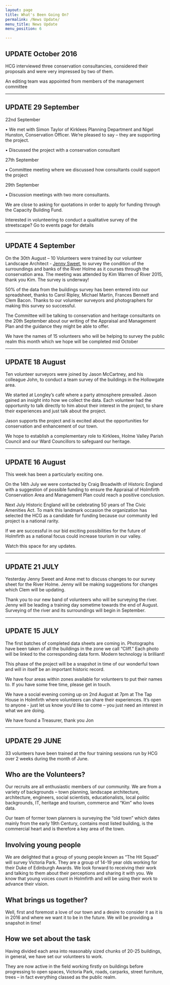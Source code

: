 ```yaml
---
layout: page
title: What's Been Going On?
permalink: /News Update/
menu_title: News Update
menu_position: 6

---
```

## UPDATE October 2016

HCG interviewed three conservation consultancies, considered their proposals and were very impressed by two of them.

An editing team was appointed from members of the management committee

***************************************

## UPDATE 29 September

22nd September

•	We met with Simon Taylor of Kirklees Planning Department and Nigel Hunston, Conservation Officer.  We’re pleased to say – they are supporting the project.

•	Discussed the project with a conservation consultant

27th September

•	Committee meeting where we discussed how consultants could support the project 

29th September

•	Discussion meetings with two more consultants.  

We are close to asking for quotations in order to apply for funding through the Capacity Building Fund.

Interested in volunteering to conduct a qualitative survey of the streetscape?  Go to events page for details

************************************************************

## UPDATE 4 September

On the 30th August – 10 Volunteers were trained by our volunteer Landscape Architect - [Jenny Sweet](https://www.sweetlandscapedesign.co.uk), to survey the condition of the surroundings and banks of the River Holme as it courses through the conservation area.  The meeting was attended by Kim Warren of River 2015, thank you Kim.  The survey is underway!

50% of the data from the buildings survey has been entered into our spreadsheet, thanks to Carol Ripley, Michael Martin, Frances Bennett and Clem Bacon.  Thanks to our volunteer surveyors and photographers for making this survey so successful.

The Committee will be talking to conservation and heritage consultants on the 20th September about our writing of the Appraisal and Management Plan and the guidance they might be able to offer.

We have the names of 15 volunteers who will be helping to survey the public realm this month which we hope will be completed mid October

*********************************************

## UPDATE 18 August

Ten volunteer surveyors were joined by Jason McCartney, and his colleague John, to conduct a team survey of the buildings in the Hollowgate area.

We started at Longley’s café where a party atmosphere prevailed.  Jason gained  an insight into how we collect the data.  Each volunteer had the opportunity to talk directly to him about their interest in the project, to share their experiences and just talk about the project.

Jason supports the project and is excited about the opportunities for conservation and enhancement of our town.

We hope to establish a complementary role to Kirklees, Holme Valley Parish Council and our Ward Councillors to safeguard our heritage.

**********************************************************

## UPDATE 16 August

This week has been a particularly exciting one.  

On the 14th July we were contacted by Craig Broadwith of Historic England with a suggestion of possible funding to ensure the Appraisal of Holmfirth Conservation Area and Management Plan could reach a positive conclusion.  

Next July Historic England will be celebrating 50 years of The Civic Amenities Act.  To mark this landmark occasion the organization has selected the HCG as a candidate for funding because our community led project is a national rarity.  

If we are successful in our bid exciting possibilities for the future of Holmfirth as a national focus could increase tourism in our valley.

Watch this space for any updates.

****************************************************

## UPDATE 21 JULY

Yesterday Jenny Sweet and Anne met to discuss changes to our survey sheet for the River Holme.  Jenny will be making suggestions for changes which Clem will be updating.  

Thank you to our new band of volunteers who will be surveying the river.  Jenny will be leading a training day sometime towards the end of August.  Surveying of the river and its surroundings will begin in September.

******************************************************

## UPDATE 15 JULY

The first batches of completed data sheets are coming in.  Photographs have been taken of all the buildings in the zone we call “Cliff.” Each photo will be linked to the corresponding data form.  Modern technology is brilliant!  

This phase of the project will be a snapshot in time of our wonderful town and will in itself be an important historic record.

We have four areas within zones available for volunteers to put their names to.  If you have some free time, please get in touch.

We have a social evening coming up on 2nd August at 7pm at The Tap House in Holmfirth where volunteers can share their experiences.  It’s open to anyone - just let us know you’d like to come – you just need an interest in what we are doing.

We have found a Treasurer, thank you Jon

*******************************************************

## UPDATE 29 JUNE

33 volunteers have been trained at the four training sessions run by HCG over 2 weeks during the month of June.


## Who are the Volunteers?

 Our recruits are all enthusiastic members of our community.  We are from a variety of backgrounds – town planning, landscape architecture,
 architecture, engineers, social scientists, educationalists, local politic backgrounds, IT, heritage and tourism, 
 commerce and “Kim” who loves data.  

Our team of former town planners is surveying the “old town” which dates mainly from the early 19th Century, contains most listed building, is the commercial heart  and is therefore a key area of the town.

## Involving young people

We are delighted that a group of young people known as “The Hit Squad” will survey Victoria Park.  They are a group of 14-19 year olds working for their Duke of Edinburgh Awards.  We look forward to receiving their work and talking to them about their perceptions and sharing it with you.  We know that young voices count in Holmfirth and will be using their work to advance their vision.

## What brings us together?  

Well, first and foremost a love of our town and a desire to consider it as it is in 2016 and where we want it to be in the future.  We will be providing a snapshot in time!

## How we set about the task

Having divided each area into reasonably sized chunks of 20-25 buildings, in general, we have set our volunteers to work.

They are now active in the field working firstly on buildings before progressing to open spaces, Victoria Park, roads, carparks, street furniture, trees – in fact everything classed as the public realm. 
